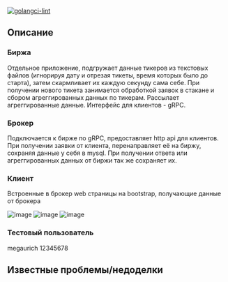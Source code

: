 [![golangci-lint](https://github.com/KSerditov/Trading/actions/workflows/golang-lint.yml/badge.svg)](https://github.com/KSerditov/Trading/actions/workflows/golang-lint.yml)

## Описание
### Биржа
Отдельное приложение, подгружает данные тикеров из текстовых файлов (игнорируя дату и отрезая тикеты, время которых было до старта), затем скармливает их каждую секунду сама себе.
При получении нового тикета занимается обработкой заявок в стакане и сбором агреггированных данных по тикерам.
Рассылает агреггированные данные.
Интерфейс для клиентов - gRPC.

### Брокер
Подключается к бирже по gRPC, предоставляет http api для клиентов.
При получении заявки от клиента, перенаправляет её на биржу, сохраняя данные у себя в mysql.
При получении ответа или агреггированных данных от биржи так же сохраняет их.

### Клиент
Встроенные в брокер web страницы на bootstrap, получающие данные от брокера

![image](https://user-images.githubusercontent.com/3009597/211049871-6c831121-41f3-42dc-b4b2-118f65cb531c.png)
![image](https://user-images.githubusercontent.com/3009597/211049933-96d9784b-3216-455f-a624-194af42eac5c.png)
![image](https://user-images.githubusercontent.com/3009597/211050005-fc2dd493-4b1e-41f6-adf6-96e9da43741f.png)

### Тестовый пользователь
megaurich
12345678

## Известные проблемы/недоделки
